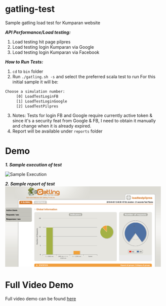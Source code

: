 # gatling-test
Sample gatling load test for Kumparan website

***API Performance/Load testing:***
1. Load testing hit page pilpres
2. Load testing login Kumparan via Google
3. Load testing login Kumparan via Facebook

***How to Run Tests:***
1. `cd` to `bin` folder
2. Run `./gatling.sh -s` and select the preferred scala test to run
For this initial sample it will be:
```
Choose a simulation number:
     [0] LoadTestLoginFB
     [1] LoadTestLoginGoogle
     [2] LoadTestPilpres
 ```
3. Notes: Tests for login FB and Google require currently active token & since it's a security feat from Google & FB, I need to obtain it manually and change when it is already expired.
4. Report will be available under `reports` folder

# Demo

***1. Sample execution of test***

![Sample Execution](https://github.com/sumargoraymond/gatling-test/blob/master/demo/loadtest720gif.gif)

***2. Sample report of test***
![Sample Report](https://github.com/sumargoraymond/gatling-test/blob/master/demo/sampleResult.png)

# Full Video Demo
Full video demo can be found [here](https://github.com/sumargoraymond/gatling-test/blob/master/demo/loadtest720.mov)
